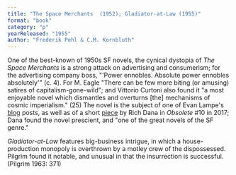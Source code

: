 ```yaml
---
title: "The Space Merchants  (1952); Gladiator-at-Law (1955)"
format: "book"
category: "p"
yearReleased: "1955"
author: "Frederik Pohl & C.M. Kornbluth"
---
```

One of the best-known of 1950s SF novels, the cynical dystopia of _The Space Merchants_ is a strong attack on advertising and consumerism; for the advertising company boss,  "'Power ennobles. Absolute power ennobles absolutely'" (c. 4). For M. Eagle  "There can be few more biting (or amusing) satires of capitalism-gone-wild"; and Vittorio Curtoni also found it  "a most enjoyable novel which dismantles and overturns [the] mechanisms of cosmic imperialism." (25) The novel is the subject of one of Evan Lampe's <a href="https://tashqueedagg.wordpress.com/2012/11/11/frederick-pohl-and-c-m-kornbluth-the-space-merchants-1953/">blog</a> posts, as well as of a short <a href="http://obsolete-press.com/wp-content/uploads/2017/02/obso10finalwatermarksample.pdf">piece</a> by Rich Dana in _Obsolete_ #10 in 2017; Dana found the novel prescient, and "one of the great novels of the SF genre." 

_Gladiator-at-Law_ features big-business intrigue, in which a house-production monopoly is overthrown by a motley crew of the dispossessed. Pilgrim found it notable, and unusual in that the insurrection is successful. (Pilgrim 1963: 371)
